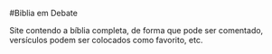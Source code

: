 #Biblia em Debate

Site contendo a bíblia completa, de forma que pode ser comentado, versículos podem ser colocados como favorito, etc.
